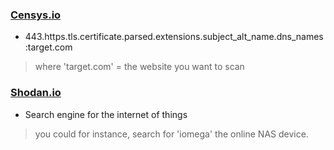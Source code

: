 ### [Censys.io](https://censys.io/)
- 443.https.tls.certificate.parsed.extensions.subject_alt_name.dns_names:target.com
> where 'target.com' = the website you want to scan

### [Shodan.io](https://shodan.io)
- Search engine for the internet of things 
> you could for instance, search for 'iomega' the online NAS device. 

